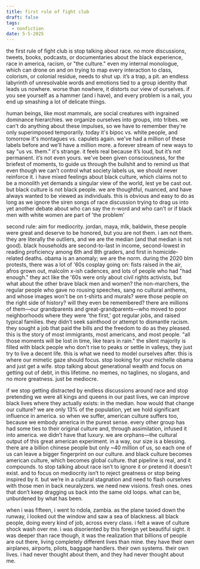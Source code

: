 ```yaml
---
title: first rule of fight club
draft: false
tags:
  - nonfiction
date: 5-5-2025
---
```

the first rule of fight club is stop talking about race. no more discussions, tweets, books, podcasts, or documentaries about the black experience, race in america, racism, or "the culture." even my internal monologue, which can drone on and on trying to map every interaction to class, colorism, or colonial residue, needs to shut up. it’s a trap, a pit. an endless labyrinth of unresolvable words and emotions tied to a group identity that leads us nowhere. worse than nowhere, it distorts our view of ourselves. if you see yourself as a hammer (and i have), and every problem is a nail, you end up smashing a lot of delicate things. 

human beings, like most mammals, are social creatures with ingrained dominance hierarchies. we organize ourselves into groups, into tribes. we can't do anything about these impulses, so we have to remember they're only superimposed temporarily. today it's bipoc vs. white people, and tomorrow it's montagues vs. capulets again. we've had a million of these labels before and we’ll have a million more. a forever stream of new ways to say "us vs. them." it's strange. it feels real because it’s loud, but it’s not permanent. it’s not even yours. we've been given consciousness, for the briefest of moments, to guide us through the bullshit and to remind us that even though we can’t control what society labels us, we should never reinforce it. i have mixed feelings about black culture, which claims not to be a monolith yet demands a singular view of the world, lest ye be cast out. but black culture is not black people. we are thoughtful, nuanced, and have always wanted to be viewed as individuals. this is obvious and easy to do as long as we ignore the siren songs of race discussion trying to drag us into yet another debate about who can say the n-word and who can't or if black men with white women are part of 'the problem'

second rule: aim for mediocrity. jordan, maya, mlk, baldwin, these people were great and deserve to be honored, but you are not them. i am not them. they are literally the outliers, and we are the median (and that median is not good). black households are second-to-last in income, second-lowest in reading proficiency among 6th and 8th graders, and first in homicide-related deaths. obama is an anomaly; we are the norm. during the 2020 blm protests, there was a lot of '60s cosplay going on: fists raised in the air, afros grown out, malcolm x-ish cadences, and lots of people who had "had enough." they act like the '60s were only about civil rights activists, but what about the other brave black men and women? the non-marchers, the regular people who gave no rousing speeches, sang no cultural anthems, and whose images won't be on t-shirts and murals? were those people on the right side of history? will they even be remembered? there are millions of them—our grandparents and great-grandparents—who moved to poor neighborhoods where they were 'the first,' got regular jobs, and raised typical families. they didn’t seek sainthood or attempt to dismantle racism. they sought a job that paid the bills and the freedom to do as they pleased. this is the story of most immigrants, most americans, and most people. "all those moments will be lost in time, like tears in rain." the silent majority is filled with black people who don't rise to peaks or settle in valleys, they just try to live a decent life. this is what we need to model ourselves after. this is where our mimetic gaze should focus. stop looking for your michelle obama and just get a wife. stop talking about generational wealth and focus on getting out of debt, in this lifetime. no memes, no taglines, no slogans, and no more greatness. just be mediocre.

if we stop getting distracted by endless discussions around race and stop pretending we were all kings and queens in our past lives, we can improve black lives where they actually exists: in the median. how would that change our culture? we are only 13% of the population, yet we hold significant influence in america. so when we suffer, american culture suffers too, because we embody america in the purest sense. every other group has had some ties to their original culture and, through assimilation, infused it into america. we didn’t have that luxury. we are orphans—the cultural output of this great american experiment. in a way, our size is a blessing. there are a billion chinese people but only ~40 million of us, so each one of us can leave a bigger fingerprint on our culture. and black culture becomes american culture, which becomes global culture. that pipeline is real, and it compounds. to stop talking about race isn’t to ignore it or pretend it doesn’t exist. and to focus on mediocrity isn’t to reject greatness or stop being inspired by it. but we’re in a cultural stagnation and need to flash ourselves with those men in back neuralyzers. we need new visions. fresh ones. ones that don’t keep dragging us back into the same old loops. what can be, unburdened by what has been.

when i was fifteen, i went to ndola, zambia. as the plane taxied down the runway, i looked out the window and saw a sea of blackness. all black people, doing every kind of job, across every class. i felt a wave of culture shock wash over me. i was disoriented by this foreign yet beautiful sight. it was deeper than race though, it was the realization that billions of people are out there, living completely different lives than mine. they have their own airplanes, airports, pilots, baggage handlers. their own systems. their own lives. i had never thought about them, and they had never thought about me.
